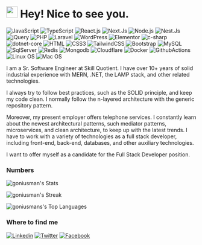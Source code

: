 <h1><img src="https://emojis.slackmojis.com/emojis/images/1531849430/4246/blob-sunglasses.gif?1531849430" width="30"/> Hey! Nice to see you.</h1>


![JavaScript](https://img.shields.io/badge/JavaScript-F7DF1E?style=flat-square&logo=javascript&logoColor=black)
![TypeScript](https://img.shields.io/badge/TypeScript-007ACC?style=flat-square&logo=typescript&logoColor=white)
![React.js](https://img.shields.io/badge/React.js-0081CB?style=flat-square&logo=react&logoColor=61DAFB)
![Next.Js](https://img.shields.io/badge/next.js-F7DF1E?style=flat-square&logo=next&logoColor=black)
![Node.js](https://img.shields.io/badge/Node.js-43853D?style=flat-square&logo=node.js&logoColor=white)
![Nest.Js](https://img.shields.io/badge/nest.js-F7DF1E?style=flat-square&logo=nest&logoColor=black)
![jQuery](https://img.shields.io/badge/jQuery-0769AD?style=flat-square&logo=jquery&logoColor=white)
![PHP](https://img.shields.io/badge/PHP-777BB4?style=flat-square&logo=php&logoColor=white)
![Laravel](https://img.shields.io/badge/Laravel-FF2D20?style=flat-square&logo=laravel&logoColor=white)
![WordPress](https://img.shields.io/badge/Wordpress-21759B?style=flat-square&logo=wordpress&logoColor=white)
![Elementor](https://img.shields.io/badge/Elementor-9146FF?style=flat-square&logo=elementor&logoColor=white)
![c-sharp](https://img.shields.io/badge/c-sharp-0769AD?style=flat-square&logo=c-sharp&logoColor=white)
![dotnet-core](https://img.shields.io/badge/dotnet-core-F7DF1E?style=flat-square&logo=dotnet&logoColor=black)
![HTML](https://img.shields.io/badge/HTML5-E34F26?style=flat-square&logo=html5&logoColor=white)
![CSS3](https://img.shields.io/badge/CSS3-1572B6?style=flat-square&logo=css3&logoColor=white)
![TailwindCSS](https://img.shields.io/badge/Tailwind_CSS-38B2AC?style=flat-square&logo=tailwind-css&logoColor=white)
![Bootstrap](https://img.shields.io/badge/Bootstrap-563D7C?style=flat-square&logo=bootstrap&logoColor=white)
![MySQL](https://img.shields.io/badge/MySQL-005C84?style=flat-square&logo=mysql&logoColor=white)
![SqlServer](https://img.shields.io/badge/sql-server-F7DF1E?style=flat-square&logo=sql-server&logoColor=green)
![Redis](https://img.shields.io/badge/redis-%23DD0031.svg?&style=flat-square&logo=redis&logoColor=white)
![Mongodb](https://img.shields.io/badge/mongodb-F7DF1E?style=flat-square&logo=mongodb&logoColor=green)
![Cloudflare](https://img.shields.io/badge/Cloudflare-F38020?style=flat-square&logo=Cloudflare&logoColor=white)
![Docker](https://img.shields.io/badge/Docker-0CC1F3?style=flat-square&logo=docker&logoColor=white)
![GithubActions](https://img.shields.io/badge/GitHub%20Actions-F7DF1E?style=flat-square&logo=GitHub%20Actions&logoColor=green)
![Linux OS](https://img.shields.io/badge/linuxos-000000?style=flat-square&logo=apple&logoColor=white)
![Mac OS](https://img.shields.io/badge/macOS-000000?style=flat-square&logo=apple&logoColor=white)


I am a Sr. Software Engineer at Skill Quotient. I have over 10+ years of solid industrial experience with MERN, .NET, the LAMP stack, and other related technologies.

I always try to follow best practices, such as the SOLID principle, and keep my code clean. I normally follow the n-layered architecture with the generic repository pattern.

Moreover, my present employer offers telephone services.  I constantly learn about the newest architectural patterns, such mediator patterns, microservices, and clean architecture, to keep up with the latest trends. I have to work with a variety of technologies as a full stack developer, including front-end, back-end, databases, and other auxiliary technologies.

I want to offer myself as a candidate for the Full Stack Developer position.

### Numbers
![goniusman's Stats](https://github-readme-stats.vercel.app/api?username=goniusman&theme=darcula&show_icons=true&hide_border=true&count_private=true)

![goniusman's Streak](https://github-readme-streak-stats.herokuapp.com/?user=goniusman&theme=darcula&hide_border=true)

![goniusmans's Top Languages](https://github-readme-stats.vercel.app/api/top-langs/?username=goniusman&theme=darcula&show_icons=true&hide_border=true&layout=compact)


### Where to find me

[![Linkedin](https://img.shields.io/badge/LinkedIn-0077B5?style=flat-square&logo=linkedin&logoColor=white)](https://www.linkedin.com/in/osmangonitd/) 
[![Twitter](https://img.shields.io/badge/Twitter-1DA1F2?style=flat-square&logo=twitter&logoColor=white)](https://twitter.com/osmangonitd)
[![Facebook](https://img.shields.io/badge/Facebook-1877F2?style=flat-square&logo=facebook&logoColor=white)](https://facebook.com/osmangonitd)
